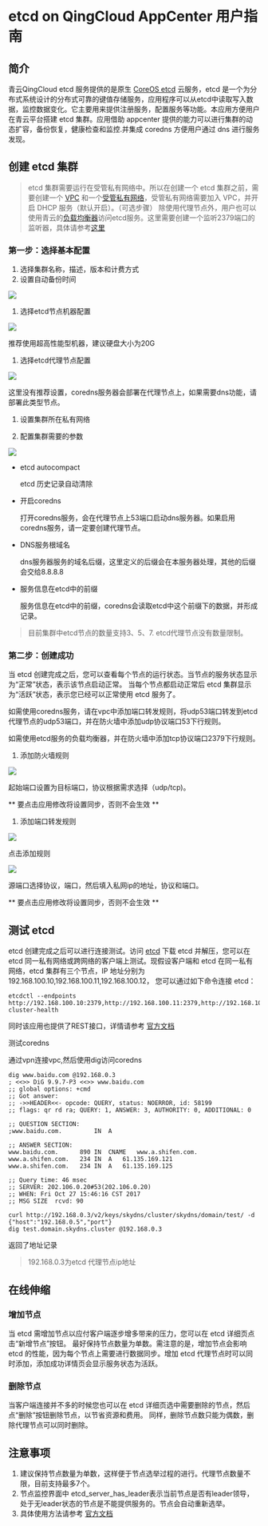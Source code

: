 # etcd on QingCloud AppCenter 用户指南

## 简介

青云QingCloud etcd 服务提供的是原生 [CoreOS etcd](https://coreos.com/etcd/) 云服务，etcd 是一个为分布式系统设计的分布式可靠的键值存储服务，应用程序可以从etcd中读取写入数据，监控数据变化。它主要用来提供注册服务，配置服务等功能。本应用方便用户在青云平台搭建 etcd 集群。应用借助 appcenter 提供的能力可以进行集群的动态扩容，备份恢复，健康检查和监控.并集成 coredns 方便用户通过 dns 进行服务发现。

## 创建 etcd 集群

> etcd 集群需要运行在受管私有网络中。所以在创建一个 etcd 集群之前，需要创建一个 [VPC](https://docs.qingcloud.com/guide/compute_network/vpc.html#id3) 和一个[受管私有网络](https://docs.qingcloud.com/guide/compute_network/vpc.html#id5)，受管私有网络需要加入 VPC，并开启 DHCP 服务（默认开启）。（可选步骤）
除使用代理节点外，用户也可以使用青云的[负载均衡器](https://docs.qingcloud.com/guide/compute_network/loadbalancer.html#guide-loadbalancer)访问etcd服务。这里需要创建一个监听2379端口的监听器，具体请参考[这里
](https://docs.qingcloud.com/guide/compute_network/loadbalancer.html#tcp)

### 第一步：选择基本配置

1. 选择集群名称，描述，版本和计费方式
1. 设置自动备份时间

  ![](images/basic1.png)

1. 选择etcd节点机器配置

  ![](images/etcd_node1.png)

  推荐使用超高性能型机器，建议硬盘大小为20G

1. 选择etcd代理节点配置

  ![](images/proxyconf1.png)

  这里没有推荐设置，coredns服务器会部署在代理节点上，如果需要dns功能，请部署此类型节点。

1. 设置集群所在私有网络

1. 配置集群需要的参数

  ![](images/envconf1.png)

+ etcd autocompact

    etcd 历史记录自动清除

+ 开启coredns

    打开coredns服务，会在代理节点上53端口启动dns服务器。如果启用coredns服务，请一定要创建代理节点。

+ DNS服务根域名

    dns服务器服务的域名后缀，这里定义的后缀会在本服务器处理，其他的后缀会交给8.8.8.8

+ 服务信息在etcd中的前缀

    服务信息在etcd中的前缀，coredns会读取etcd中这个前缀下的数据，并形成记录。

> 目前集群中etcd节点的数量支持3、5、7. etcd代理节点没有数量限制。

### 第二步：创建成功

当 etcd 创建完成之后，您可以查看每个节点的运行状态。当节点的服务状态显示为“正常”状态，表示该节点启动正常。 当每个节点都启动正常后 etcd 集群显示为“活跃”状态，表示您已经可以正常使用 etcd 服务了。

如需使用coredns服务，请在vpc中添加端口转发规则，将udp53端口转发到etcd代理节点的udp53端口，并在防火墙中添加udp协议端口53下行规则。

如需使用etcd服务的负载均衡器，并在防火墙中添加tcp协议端口2379下行规则。

1. 添加防火墙规则

  ![](images/firewall1.png)

  起始端口设置为目标端口，协议根据需求选择（udp/tcp)。

  ** 要点击应用修改将设置同步，否则不会生效 **

1. 添加端口转发规则

  ![](images/vpc1.png)

  点击添加规则

  ![](images/portforward.png)

  源端口选择协议，端口，然后填入私网ip的地址，协议和端口。

  ** 要点击应用修改将设置同步，否则不会生效 **

## 测试 etcd

etcd 创建完成之后可以进行连接测试。访问 [etcd](https://github.com/coreos/etcd/releases/tag/v3.2.9) 下载 etcd 并解压，您可以在 etcd 同一私有网络或跨网络的客户端上测试。现假设客户端和 etcd 在同一私有网络，etcd 集群有三个节点，IP 地址分别为192.168.100.10,192.168.100.11,192.168.100.12， 您可以通过如下命令连接 etcd：

```shell
etcdctl --endpoints http://192.168.100.10:2379,http://192.168.100.11:2379,http://192.168.100.12:2379 cluster-health
```

同时该应用也提供了REST接口，详情请参考 [官方文档](https://coreos.com/etcd/docs/latest/getting-started-with-etcd.html#reading-and-writing-to-etcd)

测试coredns

通过vpn连接vpc,然后使用dig访问coredns

```shell
dig www.baidu.com @192.168.0.3
; <<>> DiG 9.9.7-P3 <<>> www.baidu.com
;; global options: +cmd
;; Got answer:
;; ->>HEADER<<- opcode: QUERY, status: NOERROR, id: 58199
;; flags: qr rd ra; QUERY: 1, ANSWER: 3, AUTHORITY: 0, ADDITIONAL: 0

;; QUESTION SECTION:
;www.baidu.com.			IN	A

;; ANSWER SECTION:
www.baidu.com.		890	IN	CNAME	www.a.shifen.com.
www.a.shifen.com.	234	IN	A	61.135.169.121
www.a.shifen.com.	234	IN	A	61.135.169.125

;; Query time: 46 msec
;; SERVER: 202.106.0.20#53(202.106.0.20)
;; WHEN: Fri Oct 27 15:46:16 CST 2017
;; MSG SIZE  rcvd: 90
```

```shell
curl http://192.168.0.3/v2/keys/skydns/cluster/skydns/domain/test/ -d {"host":"192.168.0.5","port"}
dig test.domain.skydns.cluster @192.168.0.3
```

返回了地址记录

> 192.168.0.3为etcd 代理节点ip地址

## 在线伸缩

### 增加节点

当 etcd 需增加节点以应付客户端逐步增多带来的压力，您可以在 etcd 详细页点击“新增节点”按钮。 最好保持节点数量为单数。需注意的是，增加节点会影响 etcd 的性能，因为每个节点上需要进行数据同步。增加 etcd 代理节点时可以同时添加，添加成功详情页会显示服务状态为活跃。


### 删除节点

当客户端连接并不多的时候您也可以在 etcd 详细页选中需要删除的节点，然后点“删除”按钮删除节点，以节省资源和费用。 同样，删除节点数只能为偶数，删除代理节点可以同时删除。

## 注意事项

1. 建议保持节点数量为单数，这样便于节点选举过程的进行。代理节点数量不限，目前支持最多7个。
1. 节点监控界面中 etcd_server_has_leader表示当前节点是否有leader领导，处于无leader状态的节点是不能提供服务的。节点会自动重新选举。
1. 具体使用方法请参考 [官方文档](https://coreos.com/etcd/)

